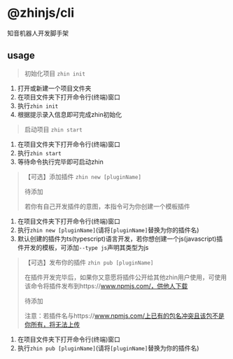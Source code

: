 # @zhinjs/cli
知音机器人开发脚手架
## usage
> 初始化项目 `zhin init`
1. 打开或新建一个项目文件夹
2. 在项目文件夹下打开命令行(终端)窗口
3. 执行`zhin init`
4. 根据提示录入信息即可完成zhin初始化
> 启动项目 `zhin start`
1. 在项目文件夹下打开命令行(终端)窗口
2. 执行`zhin start`
3. 等待命令执行完毕即可启动zhin
> 【可选】添加插件 `zhin new [pluginName]`
> 
> 待添加
> 
> 若你有自己开发插件的意图，本指令可为你创建一个模板插件
1. 在项目文件夹下打开命令行(终端)窗口
2. 执行`zhin new [pluginName]`(请将`[pluginName]`替换为你的插件名)
3. 默认创建的插件为ts(typescript)语言开发，若你想创建一个js(javascript)插件开发的模板，可添加`--type js`声明其类型为js

>【可选】发布你的插件 `zhin pub [pluginName]`
> 
> 在插件开发完毕后，如果你又意愿将插件公开给其他zhin用户使用，可使用该命令将插件发布到https://www.npmjs.com/，供他人下载
> 
> 待添加
> 
> 注意：若插件名与https://www.npmjs.com/上已有的包名冲突且该包不是你所有，将无法上传
1. 在项目文件夹下打开命令行(终端)窗口
2. 执行`zhin pub [pluginName]`(请将`[pluginName]`替换为你的插件名)